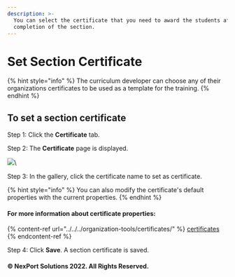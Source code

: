 ```yaml
---
description: >-
  You can select the certificate that you need to award the students after
  completion of the section.
---
```


# Set Section Certificate

{% hint style="info" %}
The curriculum developer can choose any of their organizations certificates to be used as a template for the training.&#x20;
{% endhint %}

## **To set a section certificate**

Step 1:  Click the **Certificate** tab.

Step 2:  The **Certificate** page is displayed.

![](https://www.nexportcampus.com/Content/Guides/aweb/Content/Resources/Images/GT\_Sections/Section\_Certificate\_550x267.png)\


Step 3:  In the gallery, click the certificate name to set as certificate.

{% hint style="info" %}
You can also modify the certificate's default properties with the current properties.
{% endhint %}

#### For more information about certificate properties:

{% content-ref url="../../../organization-tools/certificates/" %}
[certificates](../../../organization-tools/certificates/)
{% endcontent-ref %}

Step 4:  Click **Save**.  A section certificate is saved.

#### © NexPort Solutions 2022. All Rights Reserved.
